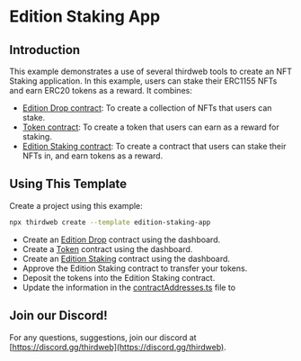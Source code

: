 # Edition Staking App

## Introduction

This example demonstrates a use of several thirdweb tools to create an NFT Staking application. In this example, users can stake their ERC1155 NFTs and earn ERC20 tokens as a reward. It combines:

- [Edition Drop contract](https://thirdweb.com/thirdweb.eth/DropERC1155): To create a collection of NFTs that users can stake.
- [Token contract](https://thirdweb.com/thirdweb.eth/TokenERC20): To create a token that users can earn as a reward for staking.
- [Edition Staking contract](https://thirdweb.com/thirdweb.eth/EditionStake): To create a contract that users can stake their NFTs in, and earn tokens as a reward.

## Using This Template

Create a project using this example:

```bash
npx thirdweb create --template edition-staking-app
```

- Create an [Edition Drop](https://thirdweb.com/thirdweb.eth/DropERC1155) contract using the dashboard.
- Create a [Token](https://thirdweb.com/thirdweb.eth/TokenERC20) contract using the dashboard.
- Create an [Edition Staking](https://thirdweb.com/thirdweb.eth/EditionStake) contract using the dashboard.
- Approve the Edition Staking contract to transfer your tokens.
- Deposit the tokens into the Edition Staking contract.
- Update the information in the [contractAddresses.ts](./consts/contractAddresses.ts) file to

## Join our Discord!

For any questions, suggestions, join our discord at [https://discord.gg/thirdweb](https://discord.gg/thirdweb).
